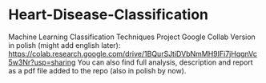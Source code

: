# Heart-Disease-Classification
Machine Learning Classification Techniques Project 
Google Collab Version in polish (might add english later): https://colab.research.google.com/drive/1BQurSJtiDVbNmMH9IFi7jHqgnVc5w3Nr?usp=sharing
You can also find full analysis, description and report as a pdf file added to the repo (also in polish by now).
